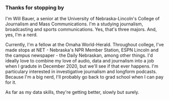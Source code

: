 ### Thanks for stopping by

I'm Will Bauer, a senior at the University of Nebraska-Lincoln's College of Journalism and Mass Communications. I'm a studying journalism, broadcasting and sports communications. Yes, that's three majors. And, yes, I'm a nerd. 

Currently, I'm a fellow at the Omaha World-Herald. Throughout college, I've made stops at NET - Nebraska's NPR Member Station, ESPN Lincoln and the campus newspaper - the Daily Nebraskan, among other things. I'd ideally love to combine my love of audio, data and journalism into a job when I gradute in December 2020, but we'll see if that ever happens. I'm particulary interested in investigative journalism and longform podcasts. Because I'm a big nerd, I'll probably go back to grad school when I can pay for it. 

As far as my data skills, they're getting better, slowly but surely. 
